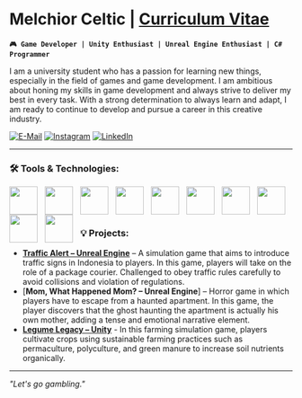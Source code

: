 # Melchior Celtic | [**Curriculum Vitae**](https://drive.google.com/file/d/1qthJO5kGt5hSmen5Tu0su5i2paLbebJf/view?usp=sharing)

**` 🎮 Game Developer | Unity Enthusiast | Unreal Engine Enthusiast | C# Programmer `**

I am a university student who has a passion for learning new things, especially in the field of games and game development. I am ambitious about honing my skills in game development and always strive to deliver my best in every task. With a strong determination to always learn and adapt, I am ready to continue to develop and pursue a career in this creative industry.

[![E-Mail](https://img.shields.io/badge/Microsoft_Outlook-0078D4?style=for-the-badge&logo=microsoft-outlook&logoColor=white)](mailto:melchior.celtic@binus.ac.id)
[![Instagram](https://img.shields.io/badge/Instagram-E4405F?style=for-the-badge&logo=instagram&logoColor=white)](https://www.instagram.com/melchiorceltic/)
[![LinkedIn](https://img.shields.io/badge/LinkedIn-0077B5?style=for-the-badge&logo=linkedin&logoColor=white)](https://www.linkedin.com/in/melchior-celtic/)

---

### 🛠️ Tools & Technologies:
<img align="left" width="50px" style="padding-right:10px;" src="https://cdn.jsdelivr.net/gh/devicons/devicon@latest/icons/unity/unity-original.svg" />        
<img align="left" width="50px" style="padding-right:10px;" src="https://cdn.jsdelivr.net/gh/devicons/devicon@latest/icons/unrealengine/unrealengine-original.svg" />
<img align="left" width="50px" style="padding-right:10px;" src="https://cdn.jsdelivr.net/gh/devicons/devicon@latest/icons/csharp/csharp-original.svg" />
<img align="left" width="50px" style="padding-right:10px;" src="https://cdn.jsdelivr.net/gh/devicons/devicon@latest/icons/visualstudio/visualstudio-original.svg" /> 
<img align="left" width="50px" style="padding-right:10px;" src="https://cdn.jsdelivr.net/gh/devicons/devicon@latest/icons/vscode/vscode-original.svg" />
<img align="left" width="50px" style="padding-right:10px;" src="https://github.com/user-attachments/assets/e2b78f4c-d901-4d85-8e35-596db2c5bcf9" />
<img align="left" width="50px" style="padding-right:10px;" src="https://cdn.jsdelivr.net/gh/devicons/devicon@latest/icons/blender/blender-original.svg" />
<img align="left" width="50px" style="padding-right:10px;" src="https://cdn.jsdelivr.net/gh/devicons/devicon@latest/icons/premierepro/premierepro-original.svg" />                    
<img align="left" width="50px" style="padding-right:10px;" src="https://cdn.jsdelivr.net/gh/devicons/devicon@latest/icons/git/git-original.svg" />
<img align="left" width="50px" style="padding-right:10px;" src="https://cdn.jsdelivr.net/gh/devicons/devicon@latest/icons/github/github-original.svg" />
<br />
<br />

#

### 💡 Projects:
- [**Traffic Alert – Unreal Engine**](https://youtu.be/klgyRzv4lHA?si=m7DGG7C0ugkhL53R) – A simulation game that aims to introduce traffic signs in Indonesia to players. In this game, players will take on the role of a package courier. Challenged to obey traffic rules carefully to avoid collisions and violation of regulations.
- [**Mom, What Happened Mom? – Unreal Engine**] – Horror game in which players have to escape from a haunted apartment. In this game, the player discovers that the ghost haunting the apartment is actually his own mother, adding a tense and emotional narrative element.
- [**Legume Legacy – Unity**](https://youtu.be/ZJDNBpPlKek?si=7D7gyjFKJjixYtx8) - In this farming simulation game, players cultivate crops using sustainable farming practices such as permaculture, polyculture, and green manure to increase soil nutrients organically.

---

_"Let's go gambling."_ 
